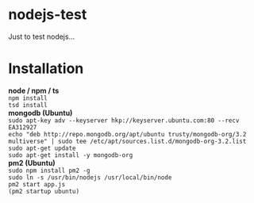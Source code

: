 # nodejs-test
Just to test nodejs...

# Installation
**node / npm / ts**<br>
`npm install`<br>
`tsd install`<br>
**mongodb (Ubuntu)**<br>
`sudo apt-key adv --keyserver hkp://keyserver.ubuntu.com:80 --recv EA312927`<br>
`echo "deb http://repo.mongodb.org/apt/ubuntu trusty/mongodb-org/3.2 multiverse" | sudo tee /etc/apt/sources.list.d/mongodb-org-3.2.list`<br>
`sudo apt-get update`<br>
`sudo apt-get install -y mongodb-org`<br>
**pm2 (Ubuntu)**<br>
`sudo npm install pm2 -g`<br>
`sudo ln -s /usr/bin/nodejs /usr/local/bin/node`<br>
`pm2 start app.js`<br>
`(pm2 startup ubuntu)`<br>
